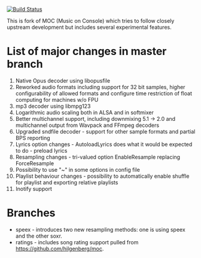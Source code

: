[![Build Status](https://travis-ci.org/tomaszg7/mocp.svg?branch=master)](https://travis-ci.org/tomaszg7/mocp)

This is fork of MOC (Music on Console) which tries to follow closely upstream development but includes several experimental features.

# List of major changes in master branch

1. Native Opus decoder using libopusfile
1. Reworked audio formats including support for 32 bit samples, higher configurability of allowed formats and configure time restriction of float computing for machines w/o FPU
1. mp3 decoder using libmpg123
1. Logarithmic audio scaling both in ALSA and in softmixer
1. Better multichannel support, including downmixing 5.1 -> 2.0 and multichannel output from Wavpack and FFmpeg decoders
1. Upgraded sndfile decoder - support for other sample formats and partial BPS reporting
1. Lyrics option changes - AutoloadLyrics does what it would be expected to do - preload lyrics
1. Resampling changes - tri-valued option EnableResample replacing ForceResample
1. Possibility to use "~" in some options in config file
1. Playlist behaviour changes - possibility to automatically enable shuffle for playlist and exporting relative playlists
1. Inotify support

# Branches

* speex - introduces two new resampling methods: one is using speex and the other soxr.
* ratings - includes song rating support pulled from https://github.com/hilgenberg/moc.
